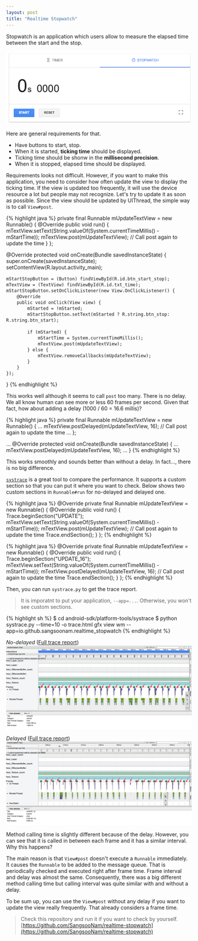 ```yaml
---
layout: post
title: "Realtime Stopwatch"
---
```


Stopwatch is an application which users allow to measure the elapsed time between the start and the stop.

![Stopwatch](/images/2017/07-10/stopwatch.png)

Here are general requirements for that.

* Have buttons to start, stop.
* When it is started, **ticking time** should be displayed.
* Ticking time should be shonw in the **millisecond precision**.
* When it is stopped, elapsed time should be displayed.

Requirements looks not difficult. However, if you want to make this application, you need to consider how often update the view to display the ticking time. If the view is updated too frequently, it will use the device resource a lot but people may not recognize. Let's try to update it as soon as possible. Since the view should be updated by UIThread, the simple way is to call `View#post`.

{% highlight java %}
private final Runnable mUpdateTextView = new Runnable() {
    @Override
    public void run() {
        mTextView.setText(String.valueOf(System.currentTimeMillis() - mStartTime));
        mTextView.post(mUpdateTextView); // Call post again to update the time
    }
};

@Override
protected void onCreate(Bundle savedInstanceState) {
    super.onCreate(savedInstanceState);
    setContentView(R.layout.activity_main);

    mStartStopButton = (Button) findViewById(R.id.btn_start_stop);
    mTextView = (TextView) findViewById(R.id.txt_time);
    mStartStopButton.setOnClickListener(new View.OnClickListener() {
        @Override
        public void onClick(View view) {
            mStarted = !mStarted;
            mStartStopButton.setText(mStarted ? R.string.btn_stop: R.string.btn_start);

            if (mStarted) {
                mStartTime = System.currentTimeMillis();
                mTextView.post(mUpdateTextView);
            } else {
                mTextView.removeCallbacks(mUpdateTextView);
            }
        }
    });
}
{% endhighlight %}

This works well although it seems to call `post` too many. There is no delay. We all know human can see more or less 60 frames per second. Given that fact, how about adding a delay (1000 / 60 = 16.6 millis)?

{% highlight java %}
private final Runnable mUpdateTextView = new Runnable() {
...
        mTextView.postDelayed(mUpdateTextView, 16); // Call post again to update the time
...
};

...
@Override
protected void onCreate(Bundle savedInstanceState) {
...
                mTextView.postDelayed(mUpdateTextView, 16);
...
}
{% endhighlight %}

This works smoothly and sounds better than without a delay. In fact..., there is no big difference.

 [`systrace`](https://developer.android.com/studio/profile/systrace.html) is a great tool to compare the performance. It supports a custom section so that you can put it where you want to check. Below shows two custom sections in `Runnable#run` for no-delayed and delayed one.

{% highlight java %}
@Override
private final Runnable mUpdateTextView = new Runnable() {
    @Override
    public void run() {
        Trace.beginSection("UPDATE");
        mTextView.setText(String.valueOf(System.currentTimeMillis() - mStartTime));
        mTextView.post(mUpdateTextView); // Call post again to update the time
        Trace.endSection();
    }
};
{% endhighlight %}

{% highlight java %}
@Override
private final Runnable mUpdateTextView = new Runnable() {
    @Override
    public void run() {
        Trace.beginSection("UPDATE_16");
        mTextView.setText(String.valueOf(System.currentTimeMillis() - mStartTime));
        mTextView.postDelayed(mUpdateTextView, 16); // Call post again to update the time
        Trace.endSection();
    }
};
{% endhighlight %}

Then, you can run `systrace.py` to get the trace report.

> It is imporatnt to put your application, `--app=...`. Otherwise, you won't see custom sections.

{% highlight sh %}
$ cd android-sdk/platform-tools/systrace
$ python systrace.py --time=10 -o trace.html gfx view wm --app=io.github.sangsoonam.realtime_stopwatch
{% endhighlight %}


_No-delayed_ ([Full trace report](/images/2017/07-10/trace.html))
![Stopwatch](/images/2017/07-10/trace_update_anno.png)

_Delayed_ ([Full trace report](/images/2017/07-10/trace_16.html))
![Stopwatch](/images/2017/07-10/trace_update_16_anno.png)

Method calling time is slightly different because of the delay. However, you can see that it is called in between each frame and it has a similar interval. Why this happens?

The main reason is that `View#post` doesn't execute a `Runnable` immediately. It causes the `Runnable` to be added to the message queue. That is periodically checked and executed right after frame time. Frame interval and delay was almost the same. Consequently, there was a big different method calling time but calling interval was quite similar with and without a delay.

To be sum up, you can use the `View#post` without any delay if you want to update the view really frequently. That already considers a frame time.

> Check this repository and run it if you want to check by yourself.
> [https://github.com/SangsooNam/realtime-stopwatch](https://github.com/SangsooNam/realtime-stopwatch)



